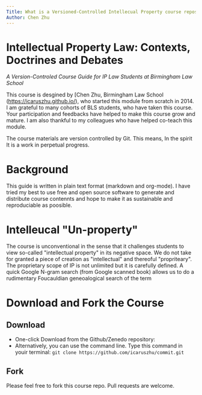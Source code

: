 ```yaml
---
Title: What is a Versioned-Controlled Intellecual Property course repository?
Author: Chen Zhu
---
```

# Intellectual Property Law: Contexts, Doctrines and Debates
*A Version-Controled Course Guide for IP Law Students at Birmingham Law School* 

This course is desgined by [Chen Zhu, Birmingham Law School (https://icaruszhu.github.io/), who started this module from scratch in 2014. I am grateful to many cohorts of BLS students, who have taken this course. Your participation and feedbacks have helped to make this course grow and mature. I am also thankful to my colleagues who have helped co-teach this module. 

The course materials are version controlled by Git. This means, In the spirit It is a work in perpetual progress. 

# Background
This guide is written in plain text  format (markdown and org-mode). I have tried my best to use free and open source software to generate and distribute course contennts and hope to make it as  sustainable and reproduciable as poosible. 

# Intelleucal "Un-property"
The course is unconventional in the sense that it challenges students to view so-called "intellectual property" in its negative space.  We do not take for granted a piece of creation as "intellectual" and thereoful "propriteary".  The proprietary scope of IP is not unlimited but it is carefully defined.   A quick Google N-gram  search (from Google scanned book) allows us to do a rudimentary Foucauldian geneoalogical search of the term 



# Download and Fork the Course 
## Download
- One-click Download from the Github/Zenedo repository:
- Alternatively, you can use the command line. Type this command in youir terminal:  ```git clone https://github.com/icaruszhu/commit.git```
## Fork 
Please feel free to fork this course repo. Pull requests are welcome. 
